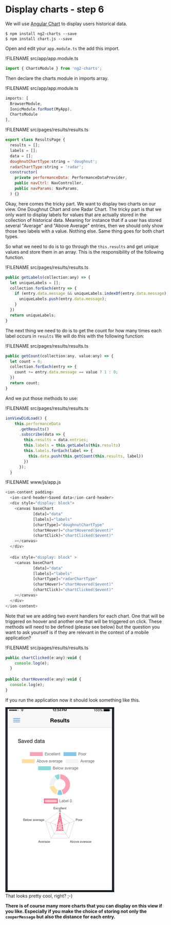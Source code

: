 # Display charts - step 6

We will use [Angular Chart](http://jtblin.github.io/angular-chart.js/) to display users historical data.

```
$ npm install ng2-charts --save
$ npm install chart.js --save
```

Open and edit your `app.module.ts` the add this import.

!FILENAME src/app/app.module.ts

```js
import { ChartsModule } from 'ng2-charts';
```

Then declare the charts module in imports array.

!FILENAME src/app/app.module.ts

```js
imports: [
  BrowserModule,
  IonicModule.forRoot(MyApp),
  ChartsModule
],
```

!FILENAME src/pages/results/results.ts

```js
export class ResultsPage {
  results = [];
  labels = [];
  data = [];
  doughnutChartType:string = 'doughnut';
  radarChartType:string = 'radar';
  constructor(
    private performanceData: PerformanceDataProvider,
    public navCtrl: NavController,
    public navParams: NavParams,
  ) {}
```

Okay, here comes the tricky part. We want to display two charts on our view. One Doughnut Chart and one Radar Chart. The tricky part is that we only want to display labels for values that are actually stored in the collection of historical data. Meaning for instance that if a user has stored several "Average" and "Above Average" entries, then we should only show those two labels with a value. Nothing else. Same thing goes for both chart types.

So what we need to do is to go through the `this.results` and get unique values and store them in an array. This is the responsibility of the following function.

!FILENAME src/pages/results/results.ts

```js
public getLabels(collection:any) => {
  let uniqueLabels = [];
  collection.forEach(entry => {
    if (entry.data.message && uniqueLabels.indexOf(entry.data.message) === -1) {
      uniqueLabels.push(entry.data.message);
    }
  })
  return uniqueLabels;
}
```

The next thing we need to do is to get the count for how many times each label occurs in `results` We will do this with the following function:

!FILENAME src/pages/results/results.ts

```js
public getCount(collection:any, value:any) => {
  let count = 0;
  collection.forEach(entry => {
    count += entry.data.message == value ? 1 : 0;
  })
  return count;
}
```

And we put those methods to use:

!FILENAME src/pages/results/results.ts

```js
ionViewDidLoad() {
    this.performanceData
      .getResults()
      .subscribe(data => {
        this.results = data.entries;
        this.labels = this.getLabels(this.results)
        this.labels.forEach(label => {
          this.data.push(this.getCount(this.results, label))
        })
      });
  }
```

!FILENAME www/js/app.js

```javascript
<ion-content padding>
  <ion-card-header>Saved data</ion-card-header>
  <div style="display: block">
    <canvas baseChart
            [data]="data"
            [labels]="labels"
            [chartType]="doughnutChartType"
            (chartHover)="chartHovered($event)"
            (chartClick)="chartClicked($event)"
    ></canvas>
  </div>

  <div style="display: block" >
    <canvas baseChart
            [data]="data"
            [labels]="labels"
            [chartType]="radarChartType"
            (chartHover)="chartHovered($event)"
            (chartClick)="chartClicked($event)"
    ></canvas>
  </div>
</ion-content>
```

Note that we are adding two event handlers for each chart. One that will be triggered on hoover and another one that will be triggered on click. These methods will need to be defined \(please see below\) but the question you want to ask yourself is if they are relevant in the context of a mobile application?

!FILENAME src/pages/results/results.ts

```js
public chartClicked(e:any):void {
    console.log(e);
  }

public chartHovered(e:any):void {
  console.log(e);
}
```

If you run the application now it should look something like this.

![](/assets/ng2_ionic_charts.png)  
That looks pretty cool, right? ;-\)

**There is of course many more charts that you can display on this view if you like. Especially if you make the choice of storing not only the **`cooperMessage`** but also the distance for each entry.**

